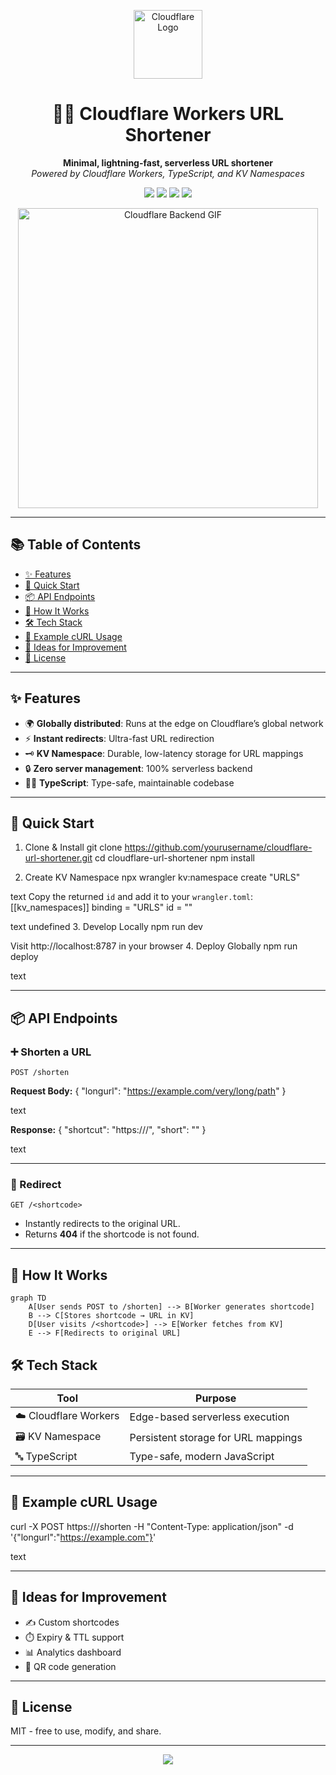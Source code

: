 <p align="center">
  <img src="https://upload.wikimedia.org/wikipedia/commons/thumb/4/4e/Cloudflare_Logo.svg/512px-Cloudflare_Logo.svg.png" width="110" alt="Cloudflare Logo" />
</p>

<h1 align="center">🔗✨ Cloudflare Workers URL Shortener</h1>

<p align="center">
  <b>Minimal, lightning-fast, serverless URL shortener</b><br>
  <i>Powered by Cloudflare Workers, TypeScript, and KV Namespaces</i>
</p>

<p align="center">
  <img src="https://img.shields.io/badge/Cloudflare-Workers-orange?style=for-the-badge&logo=cloudflare" />
  <img src="https://img.shields.io/badge/TypeScript-Used-blue?style=for-the-badge&logo=typescript" />
  <img src="https://img.shields.io/badge/Serverless-100%25-brightgreen?style=for-the-badge" />
  <img src="https://img.shields.io/badge/License-MIT-lightgrey?style=for-the-badge" />
</p>

<p align="center">
  <img src="https://media4.giphy.com/media/v1.Y2lkPTc5MGI3NjExb3BkeWM5Y2ZqMmVuaG1zM3U5bG9kYWR1cDFjbDFmamIzOHFpc2pybSZlcD12MV9pbnRlcm5hbF9naWZfYnlfaWQmY3Q9Zw/78XCFBGOlS6keY1Bil/giphy.gif" width="480" alt="Cloudflare Backend GIF"/>
</p>

---

## 📚 Table of Contents

- [✨ Features](#-features)
- [🚀 Quick Start](#-quick-start)
- [📦 API Endpoints](#-api-endpoints)
- [🧠 How It Works](#-how-it-works)
- [🛠️ Tech Stack](#️-tech-stack)
- [🧪 Example cURL Usage](#-example-curl-usage)
- [🔮 Ideas for Improvement](#-ideas-for-improvement)
- [📄 License](#-license)

---

## ✨ Features

- 🌍 **Globally distributed**: Runs at the edge on Cloudflare’s global network
- ⚡ **Instant redirects**: Ultra-fast URL redirection
- 🗝️ **KV Namespace**: Durable, low-latency storage for URL mappings
- 🔒 **Zero server management**: 100% serverless backend
- 🧑‍💻 **TypeScript**: Type-safe, maintainable codebase

---

## 🚀 Quick Start

1. Clone & Install
git clone https://github.com/yourusername/cloudflare-url-shortener.git
cd cloudflare-url-shortener
npm install

2. Create KV Namespace
npx wrangler kv:namespace create "URLS"

text
Copy the returned `id` and add it to your `wrangler.toml`:
[[kv_namespaces]]
binding = "URLS"
id = "<your-kv-namespace-id>"

text
undefined
3. Develop Locally
npm run dev

Visit http://localhost:8787 in your browser
4. Deploy Globally
npm run deploy

text

---

## 📦 API Endpoints

### ➕ Shorten a URL

`POST /shorten`

**Request Body:**
{
"longurl": "https://example.com/very/long/path"
}

text

**Response:**
{
"shortcut": "https://<your-worker-domain>/<shortcode>",
"short": "<shortcode>"
}

text

---

### 🔗 Redirect

`GET /<shortcode>`

- Instantly redirects to the original URL.
- Returns **404** if the shortcode is not found.

---

## 🧠 How It Works

```mermaid
graph TD
    A[User sends POST to /shorten] --> B[Worker generates shortcode]
    B --> C[Stores shortcode → URL in KV]
    D[User visits /<shortcode>] --> E[Worker fetches from KV]
    E --> F[Redirects to original URL]
```

## 🛠️ Tech Stack

| Tool                   | Purpose                              |
|------------------------|--------------------------------------|
| ☁️ Cloudflare Workers  | Edge-based serverless execution      |
| 🗃️ KV Namespace        | Persistent storage for URL mappings   |
| 🔤 TypeScript          | Type-safe, modern JavaScript         |

---

## 🧪 Example cURL Usage

curl -X POST https://<your-worker-domain>/shorten
-H "Content-Type: application/json"
-d '{"longurl":"https://example.com"}'

text

---

## 🔮 Ideas for Improvement

- ✍️ Custom shortcodes
- ⏱️ Expiry & TTL support
- 📊 Analytics dashboard
- 🔗 QR code generation

---

## 📄 License

MIT - free to use, modify, and share.

---

<p align="center">
  <img src="https://img.shields.io/badge/Made%20with-💛%20by%20Cloudflare-lightgrey?style=flat" />
</p>